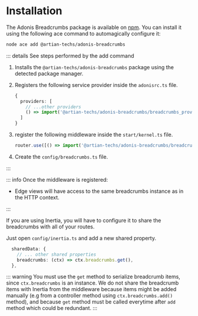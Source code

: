 # Installation

The Adonis Breadcrumbs package is available on [npm](https://www.npmjs.com/package/@artian-techs/adonis-breadcrumbs).
You can install it using the following ace command to automagically configure it:

```sh
node ace add @artian-techs/adonis-breadcrumbs
```

::: details See steps performed by the add command

1. Installs the `@artian-techs/adonis-breadcrumbs` package using the detected package manager.

2. Registers the following service provider inside the `adonisrc.ts` file.

   ```ts
   {
     providers: [
       // ...other providers
       () => import('@artian-techs/adonis-breadcrumbs/breadcrumbs_provider'),
     ]
   }
   ```

3. register the following middleware inside the `start/kernel.ts` file.

   ```ts
   router.use([() => import('@artian-techs/adonis-breadcrumbs/breadcrumbs_middleware')])
   ```

4. Create the `config/breadcrumbs.ts` file.

:::

::: info
Once the middleware is registered:

- Edge views will have access to the same breadcrumbs instance as in the HTTP context.

:::

If you are using Inertia, you will have to configure it to share the breadcrumbs with all of your routes.

Just open `config/inertia.ts` and add a new shared property.

```ts
  sharedData: {
    // ... other shared properties
    breadcrumbs: (ctx) => ctx.breadcrumbs.get(),
  },
```

::: warning
You must use the `get` method to serialize breadcrumb items, since `ctx.breadcrumbs` is an instance. We do not share the breadcrumb items with Inertia from the middleware because items might be added manually (e.g from a controller method using `ctx.breadcrumbs.add()` method), and because `get` method must be called everytime after `add` method which could be redundant.
:::
